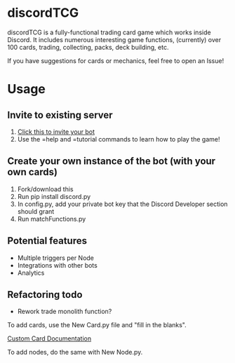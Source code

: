 # discordTCG
discordTCG is a fully-functional trading card game which works inside Discord. It includes numerous interesting game functions, (currently) over 100 cards, trading, collecting, packs, deck building, etc.

If you have suggestions for cards or mechanics, feel free to open an Issue!

# Usage

## Invite to existing server
1. [Click this to invite your bot](https://discordapp.com/api/oauth2/authorize?client_id=545701080047026176&permissions=0&scope=bot)
2. Use the =help and =tutorial commands to learn how to play the game!

## Create your own instance of the bot (with your own cards)
1. Fork/download this
2. Run pip install discord.py
3. In config.py, add your private bot key that the Discord Developer section should grant
4. Run matchFunctions.py

## Potential features
- Multiple triggers per Node
- Integrations with other bots
- Analytics

## Refactoring todo 
- Rework trade monolith function?

To add cards, use the New Card.py file and "fill in the blanks". 

[Custom Card Documentation](https://github.com/Pazda/discordTCG/wiki)

To add nodes, do the same with New Node.py.
